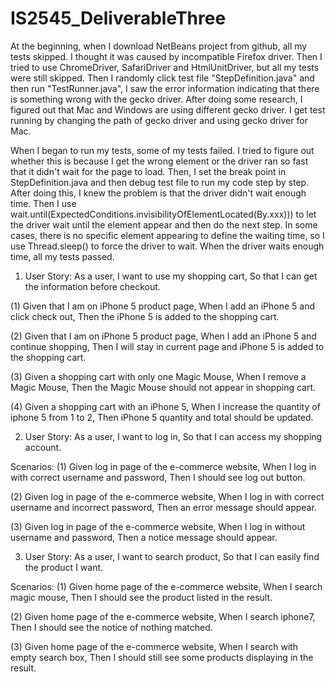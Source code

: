 # IS2545_DeliverableThree

At the beginning, when I download NetBeans project from github, all my tests skipped. I thought it was caused by incompatible Firefox driver. Then I tried to use ChromeDriver, SafariDriver and HtmlUnitDriver, but all my tests were still skipped. Then I randomly click test file "StepDefinition.java" and then run "TestRunner.java", I saw the error information indicating that there is something wrong with the gecko driver. After doing some research, I figured out that Mac and Windows are using different gecko driver. I get test running by changing the path of gecko driver and using gecko driver for Mac.

When I began to run my tests, some of my tests failed. I tried to figure out whether this is because I get the wrong element or the driver ran so fast that it didn't wait for the page to load. Then, I set the break point in StepDefinition.java and then debug test file to run my code step by step. After doing this, I knew the problem is that the driver didn't wait enough time. Then I use wait.until(ExpectedConditions.invisibilityOfElementLocated(By.xxx))) to let the driver wait until the element appear and then do the next step. In some cases, there is no specific element appearing to define the waiting time, so I use Thread.sleep() to force the driver to wait. When the driver waits enough time, all my tests passed.

1. User Story:
    As a user,
    I want to use my shopping cart,
    So that I can get the information before checkout.

(1) Given that I am on iPhone 5 product page,
    When I add an iPhone 5 and click check out,
    Then the iPhone 5 is added to the shopping cart.

(2) Given that I am on iPhone 5 product page,
    When I add an iPhone 5 and continue shopping,
    Then I will stay in current page and iPhone 5 is added to the shopping cart.

(3) Given a shopping cart with only one Magic Mouse,
    When I remove a Magic Mouse,
    Then the Magic Mouse should not appear in shopping cart.

(4) Given a shopping cart with an iPhone 5,
    When I increase the quantity of iphone 5 from 1 to 2,
    Then iPhone 5 quantity and total should be updated.

2. User Story:
    As a user,
    I want to log in,
    So that I can access my shopping account.

Scenarios:
(1) Given log in page of the e-commerce website,
    When I log in with correct username and password,
    Then I should see log out button.

(2)	Given log in page of the e-commerce website,
    When I log in with correct username and incorrect password,
    Then an error message should appear.

(3)	Given log in page of the e-commerce website,
    When I log in without username and password,
    Then a notice message should appear.

3. User Story:
    As a user,
    I want to search product,
    So that I can easily find the product I want.

Scenarios:
(1) Given home page of the e-commerce website,
    When I search magic mouse,
    Then I should see the product listed in the result.

(2) Given home page of the e-commerce website,
    When I search iphone7,
    Then I should see the notice of nothing matched.

(3) Given home page of the e-commerce website,
    When I search with empty search box,
    Then I should still see some products displaying in the result.
